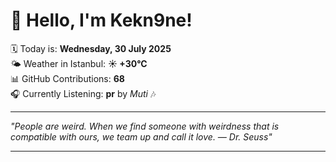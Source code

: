 # 👋 Hello, I'm Kekn9ne!

🗓️ Today is: **Wednesday, 30 July 2025**  
🌤️ Weather in Istanbul: **☀️   +30°C**  
📊 GitHub Contributions: **68**  
🎧 Currently Listening: **pr** by *Muti* 🎶

---

_"People are weird. When we find someone with weirdness that is compatible with ours, we team up and call it love. — *Dr. Seuss*"_

---

